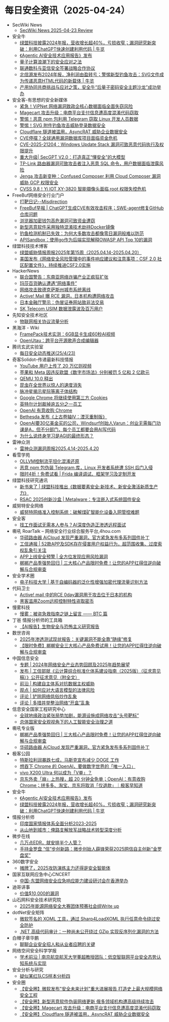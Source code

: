# 每日安全资讯（2025-04-24）

- SecWiki News
  - [SecWiki News 2025-04-23 Review](http://www.sec-wiki.com/?2025-04-23)
- 安全牛
  - [绿盟科技披露2024年报，营收增长超40%，亏损收窄；漏洞研究新突破：利用ChatGPT快速创建利用代码 | 牛览](https://www.aqniu.com/homenews/108985.html)
  - [《Agentic AI安全技术应用报告》发布](https://www.aqniu.com/homenews/108984.html)
  - [量子计算浪潮下的安全应对之法](https://www.aqniu.com/vendor/108982.html)
  - [联通数科与亚信安全签署战略合作协议](https://www.aqniu.com/vendor/108979.html)
  - [北信源发布2024年报，净利润由盈转亏；警惕新型钓鱼攻击：SVG文件成为传递恶意HTML代码的新载体 | 牛览](https://www.aqniu.com/homenews/108967.html)
  - [产用协同共商挑战与应对之策，安全牛“后量子密码安全主题沙龙”成功举办](https://www.aqniu.com/homenews/108966.html)
- 安全客-有思想的安全新媒体
  - [紧急！ViPNet 网络漏洞致政企核心数据面临全面失窃风险](https://www.anquanke.com/post/id/306829)
  - [Magecart 攻击升级：电商平台支付信息遭高度混淆代码窃取](https://www.anquanke.com/post/id/306827)
  - [警惕！恶意 npm 包利用 Telegram 窃取 Linux 开发人员数据](https://www.anquanke.com/post/id/306824)
  - [警惕！SVG 附件钓鱼攻击威胁登录数据安全](https://www.anquanke.com/post/id/306821)
  - [Cloudflare 隧道被滥用，AsyncRAT 威胁企业数据安全](https://www.anquanke.com/post/id/306818)
  - [CVE停摆？全球通用漏洞数据库项目面临资金危机](https://www.anquanke.com/post/id/306813)
  - [CVE-2025-21204：Windows Update Stack 漏洞可致恶意代码执行及权限提升](https://www.anquanke.com/post/id/306808)
  - [重大升级| SecGPT V2.0：打造真正“懂安全”的大模型](https://www.anquanke.com/post/id/306612)
  - [TP-Link 路由器漏洞可致攻击者注入恶意 SQL 命令，用户数据面临泄露风险](https://www.anquanke.com/post/id/306795)
  - [Jenga 攻击新变种：Confused Composer 利用 Cloud Composer 漏洞威胁 GCP 权限安全](https://www.anquanke.com/post/id/306790)
  - [CVSS 9.8！Yi IOT XY-3820 智能摄像头面临 root 权限失控危机](https://www.anquanke.com/post/id/306787)
- FreeBuf网络安全行业门户
  - [打靶日记--Misdirection](https://www.freebuf.com/articles/web/428500.html)
  - [FreeBuf早报 | ChatGPT生成CVE有效攻击程序；SWE-agent修复GitHub仓库问题](https://www.freebuf.com/news/428451.html)
  - [浏览器加密钱包高危漏洞可致资金遭窃](https://www.freebuf.com/articles/web/428512.html)
  - [新型恶意软件采用独特混淆技术劫持Docker镜像](https://www.freebuf.com/articles/428513.html)
  - [钓鱼检测机制已失效：为何大多数攻击都像零日漏洞般难以防范](https://www.freebuf.com/articles/web/428525.html)
  - [APISandbox：使用go作为后端实现解释OWASP API Top 10的漏洞](https://www.freebuf.com/articles/web/428164.html)
- 绿盟科技技术博客
  - [绿盟威胁情报周报2025年第15周（2025.04.14-2025.04.20）](https://blog.nsfocus.net/2025-04-14-2025-04-20/)
  - [美国发布《网络安全风险管理中的事件响应建议和注意事项：CSF 2.0 社区配置文件》，持续推进CSF2.0实施](https://blog.nsfocus.net/1-3/)
- HackerNews
  - [联合国警告：东南亚网络诈骗产业正疯狂扩张](https://hackernews.cc/archives/58466)
  - [玛莎百货确认遭遇“网络事件”](https://hackernews.cc/archives/58460)
  - [网络攻击致德克萨斯州城市系统离线](https://hackernews.cc/archives/58456)
  - [Active! Mail 曝 RCE 漏洞，日本机构遭网络攻击](https://hackernews.cc/archives/58454)
  - [日本金融厅警示：伪冒证券网站致非法交易](https://hackernews.cc/archives/58451)
  - [SK Telecom USIM 数据泄露波及百万用户](https://hackernews.cc/archives/58449)
- 先知安全技术社区
  - [物联网相关协议流量分析](https://xz.aliyun.com/news/17853)
- 黑海洋 - Wiki
  - [FramePack技术实测：6GB显卡生成60秒AI视频](https://blog.upx8.com/4768)
  - [OpenUtau：跨平台开源歌声合成编辑器](https://blog.upx8.com/4767)
- 腾讯玄武实验室
  - [每日安全动态推送(25/4/23)](https://mp.weixin.qq.com/s?__biz=MzA5NDYyNDI0MA==&mid=2651960078&idx=1&sn=69f56ca09a89b1b8196364b4f8d74e26&subscene=0)
- 奇客Solidot–传递最新科技情报
  - [YouTube 用户上传了 20 万亿则视频](https://www.solidot.org/story?sid=81130)
  - [苹果和 Meta 因违反欧盟《数字市场法》分别被罚 5 亿和 2 亿欧元](https://www.solidot.org/story?sid=81129)
  - [QEMU 10.0 释出](https://www.solidot.org/story?sid=81128)
  - [昆虫在全世界以惊人的速度消失](https://www.solidot.org/story?sid=81127)
  - [脉冲星揭示星际等离子体结构](https://www.solidot.org/story?sid=81126)
  - [Google Chrome 将继续使用第三方 Cookies](https://www.solidot.org/story?sid=81125)
  - [英特尔计划裁掉逾五分之一员工](https://www.solidot.org/story?sid=81124)
  - [OpenAI 有意收购 Chrome](https://www.solidot.org/story?sid=81123)
  - [Bethesda 发布《上古卷轴IV：湮灭重制版》](https://www.solidot.org/story?sid=81122)
  - [OpenAI要30亿美金买的公司，Windsurf创始人Varun：创业无需每门功课是A，但不分部门，每个员工都要会用AI写代码](https://www.solidot.org/story?sid=81121)
  - [为什么说终身学习是AGI的最终形态？](https://www.solidot.org/story?sid=81120)
- 雷神众测
  - [雷神众测漏洞周报2025.4.14-2025.4.20](https://mp.weixin.qq.com/s?__biz=MzI0NzEwOTM0MA==&mid=2652503376&idx=1&sn=af71b83f1e0b1cb7bfc91a17bd900c37&subscene=0)
- 看雪学苑
  - [OLLVM控制流平坦化混淆还原](https://mp.weixin.qq.com/s?__biz=MjM5NTc2MDYxMw==&mid=2458592907&idx=1&sn=2805080d4f29005fc15c402b8066e702&subscene=0)
  - [恶意 npm 包伪装 Telegram 库，Linux 开发者系统遭 SSH 后门入侵](https://mp.weixin.qq.com/s?__biz=MjM5NTc2MDYxMw==&mid=2458592907&idx=2&sn=dcd2a844602235d41ba73fd37b8702e9&subscene=0)
  - [限时4折！免费试看 | Frida 编译调试、框架学习及定制开发](https://mp.weixin.qq.com/s?__biz=MjM5NTc2MDYxMw==&mid=2458592907&idx=3&sn=4f24a6ad4550193808c2cc986c8e9469&subscene=0)
- 绿盟科技研究通讯
  - [新书来了 | 绿盟科技推出《数据要素安全:新技术、新安全激活新质生产力》](https://mp.weixin.qq.com/s?__biz=MzIyODYzNTU2OA==&mid=2247498757&idx=1&sn=8903b1d1b63c6b2d5816df970c223d7f&subscene=0)
  - [RSAC 2025创新沙盒 | Metalware：专注嵌入式系统固件安全](https://mp.weixin.qq.com/s?__biz=MzIyODYzNTU2OA==&mid=2247498757&idx=2&sn=d7e9de78c1ec9e43a3ae3002041b764d&subscene=0)
- 威努特安全网络
  - [威努特网络准入控制系统：破解煤矿智能化设备入网管控难题​](https://mp.weixin.qq.com/s?__biz=MzAwNTgyODU3NQ==&mid=2651132483&idx=1&sn=9c7c3534a5580a7e742797c6f8c68edd&subscene=0)
- 安全客
  - [找工作面试无需本人参与？AI深度伪造正渗透远程面试](https://mp.weixin.qq.com/s?__biz=MzA5ODA0NDE2MA==&mid=2649788492&idx=1&sn=5ccce7e5c0e89b9aaa69ff392ea11fbd&subscene=0)
- 嘶吼 RoarTalk – 网络安全行业综合服务平台,4hou.com
  - [华硕路由器 AiCloud 发现严重漏洞，官方紧急发布多系列固件补丁](https://www.4hou.com/posts/l0NM)
  - [工信通报 | 52款APP及SDK存在侵害用户权益行为，超范围收集、过度索权乱象引关注](https://www.4hou.com/posts/rpnp)
  - [APP上线安全预警 | 全方位发现应用风险漏洞](https://www.4hou.com/posts/gyNG)
  - [梆梆产品季强势回归 | 三大核心产品限时免费！让您的APP扛得住逆向破解与合规审查](https://www.4hou.com/posts/qomp)
- 安全学术圈
  - [电子科技大学 | 基于自编码器的泛化性增强加密代理流量识别方法](https://mp.weixin.qq.com/s?__biz=MzU5MTM5MTQ2MA==&mid=2247492058&idx=1&sn=22aeb3c5d182343900856347a497ea4d&subscene=0)
- 代码卫士
  - [Active! mail 中的RCE 0day漏洞用于攻击位于日本的机构](https://mp.weixin.qq.com/s?__biz=MzI2NTg4OTc5Nw==&mid=2247522834&idx=1&sn=0a385b06e817fa2780f705f50351603e&subscene=0)
  - [黑客滥用Zoom远程控制特性盗取密币](https://mp.weixin.qq.com/s?__biz=MzI2NTg4OTc5Nw==&mid=2247522834&idx=2&sn=45d71524957ea78c0fdafa0a1236e4bc&subscene=0)
- 慢雾科技
  - [慢雾：被盗急救指南之链上留言 —— BTC 篇](https://mp.weixin.qq.com/s?__biz=MzU4ODQ3NTM2OA==&mid=2247501897&idx=1&sn=2cb16f9234e1483af0c175f7caac2ff6&subscene=0)
- 丁爸 情报分析师的工具箱
  - [【AI报告】生物安全与恐怖主义研究报告](https://mp.weixin.qq.com/s?__biz=MzI2MTE0NTE3Mw==&mid=2651149798&idx=1&sn=de51e337146f0f9aee61e61611590220&subscene=0)
- 数世咨询
  - [2025年渗透测试现状报告：关键漏洞不能全靠“随缘”修复](https://mp.weixin.qq.com/s?__biz=MzkxNzA3MTgyNg==&mid=2247538573&idx=1&sn=feace6e44af6ca3cabc1d03c46ba84f3&subscene=0)
  - [【限时免费】梆梆安全三大核心产品免费试用！让您的APP扛得住逆向破解与合规审查](https://mp.weixin.qq.com/s?__biz=MzkxNzA3MTgyNg==&mid=2247538573&idx=2&sn=d8706ffc1e592de29b43dadb7e1723a1&subscene=0)
- 中国信息安全
  - [专题 | 2024年网络安全产业态势回顾及2025年趋势展望](https://mp.weixin.qq.com/s?__biz=MzA5MzE5MDAzOA==&mid=2664241212&idx=1&sn=1e7d88b09fba9a3e7c3bbe6adca4e8a1&subscene=0)
  - [发布 | 工信部就《云计算综合标准化体系建设指南（2025版）（征求意见稿）》公开征求意见（附全文）](https://mp.weixin.qq.com/s?__biz=MzA5MzE5MDAzOA==&mid=2664241212&idx=2&sn=55c6066bdec47d65835f5aa2cc713bd1&subscene=0)
  - [前沿 | 构建自主体系对抗数据主权威胁](https://mp.weixin.qq.com/s?__biz=MzA5MzE5MDAzOA==&mid=2664241212&idx=3&sn=b6de6a2a07dcf033f3137e32c81d8a92&subscene=0)
  - [观点 | 如何应对大语言模型的法律风险](https://mp.weixin.qq.com/s?__biz=MzA5MzE5MDAzOA==&mid=2664241212&idx=4&sn=af6ca09d7e917cd946b5dedbbe447672&subscene=0)
  - [评论 | 铲除网络低俗炒作乱象](https://mp.weixin.qq.com/s?__biz=MzA5MzE5MDAzOA==&mid=2664241212&idx=5&sn=9f887f04425a6a0c68c42b891bec7c6c&subscene=0)
  - [评论 | 多措并举整治网络“开盒”乱象](https://mp.weixin.qq.com/s?__biz=MzA5MzE5MDAzOA==&mid=2664241212&idx=6&sn=c70077115bbc223612e94904ea4e1fe6&subscene=0)
- 信息安全国家工程研究中心
  - [全球地缘政治紧张局势加剧，能源设施成网络攻击“头号靶标”](https://mp.weixin.qq.com/s?__biz=MzU5OTQ0NzY3Ng==&mid=2247499414&idx=1&sn=9cd4143f989b09b7fb967cff675c19c3&subscene=0)
  - [总体国家安全观视角下的人工智能安全治理之道](https://mp.weixin.qq.com/s?__biz=MzU5OTQ0NzY3Ng==&mid=2247499414&idx=2&sn=170c735ae85b7a177888aa18be172a20&subscene=0)
- 嘶吼专业版
  - [梆梆产品季强势回归 | 三大核心产品限时免费！让您的APP扛得住逆向破解与合规审查](https://mp.weixin.qq.com/s?__biz=MzI0MDY1MDU4MQ==&mid=2247582095&idx=1&sn=d19ba8fef0c7b139e9a5475d8fbe7f67&subscene=0)
  - [华硕路由器 AiCloud 发现严重漏洞，官方紧急发布多系列固件补丁](https://mp.weixin.qq.com/s?__biz=MzI0MDY1MDU4MQ==&mid=2247582095&idx=2&sn=4fda6a44b68c7b6d9de0aa5841ad3a86&subscene=0)
- 极客公园
  - [特斯拉利润暴跌七成，马斯克宣布减少 DOGE 工作](https://mp.weixin.qq.com/s?__biz=MTMwNDMwODQ0MQ==&mid=2653078082&idx=1&sn=3f13a94ea77434fc23d8efdc31bf59a4&subscene=0)
  - [想吞下 Chrome 的 OpenAI，要做数字世界的「唯一入口」](https://mp.weixin.qq.com/s?__biz=MTMwNDMwODQ0MQ==&mid=2653078071&idx=1&sn=9472c6436d4dc81b5f6ada21f6025353&subscene=0)
  - [vivo X200 Ultra  何以成为「V单」？](https://mp.weixin.qq.com/s?__biz=MTMwNDMwODQ0MQ==&mid=2653078071&idx=2&sn=df61cebc4fb11d9ef9e5e150c488d4b0&subscene=0)
  - [京东外卖「崩」上热搜，超 20 分钟全免单；OpenAI：有意收购 Chrome；拼多多、淘宝、京东将取消「仅退款」｜极客早知道](https://mp.weixin.qq.com/s?__biz=MTMwNDMwODQ0MQ==&mid=2653078060&idx=1&sn=b49a31cea46daa9fc9606358250e2aab&subscene=0)
- 安全牛
  - [《Agentic AI安全技术应用报告》发布](https://mp.weixin.qq.com/s?__biz=MjM5Njc3NjM4MA==&mid=2651136360&idx=1&sn=e44a0c91cd7986c73bcef0e3ed7d9177&subscene=0)
  - [绿盟科技披露2024年报，营收增长超40%，亏损收窄；漏洞研究新突破：利用ChatGPT快速创建利用代码 | 牛览](https://mp.weixin.qq.com/s?__biz=MjM5Njc3NjM4MA==&mid=2651136360&idx=2&sn=23e0c9d218254d5ca3376887416cd450&subscene=0)
- 情报分析师
  - [印度国家情报体系全面分析2023-2025](https://mp.weixin.qq.com/s?__biz=MzA3Mjc1MTkwOA==&mid=2650560771&idx=1&sn=783123c08fb90b36fc3305a78512a0ce&subscene=0)
  - [从山地到城市：俾路支解放军战略战术转型深度分析](https://mp.weixin.qq.com/s?__biz=MzA3Mjc1MTkwOA==&mid=2650560771&idx=2&sn=cdb2e135cb6b06bdfe24bdc5a43b0f44&subscene=0)
- 微步在线
  - [几万点EDR，就安排半个人管？](https://mp.weixin.qq.com/s?__biz=MzI5NjA0NjI5MQ==&mid=2650183627&idx=1&sn=d707f6b263a76f7a6be2866a38809d1d&subscene=0)
  - [手持金罗盘 “信”步创新路：微步创始人薛锋荣获2025网信自主创新“金罗盘奖”](https://mp.weixin.qq.com/s?__biz=MzI5NjA0NjI5MQ==&mid=2650183627&idx=2&sn=0d864f91a11d19e162dd8a7aebb8c9a8&subscene=0)
- 360数字安全
  - [摊牌了，2025攻防演练主力还得是安全智能体](https://mp.weixin.qq.com/s?__biz=MzA4MTg0MDQ4Nw==&mid=2247580365&idx=1&sn=a4994d4cd59e727f357282d07937cb4b&subscene=0)
- 国家互联网应急中心CNCERT
  - [中国-东盟网络安全应急响应能力建设研讨会在香港举办](https://mp.weixin.qq.com/s?__biz=MzIwNDk0MDgxMw==&mid=2247499782&idx=1&sn=ea386d7bdc8bfafcd2091d350d282491&subscene=0)
- 迪哥讲事
  - [价值$10,000的漏洞](https://mp.weixin.qq.com/s?__biz=MzIzMTIzNTM0MA==&mid=2247497479&idx=1&sn=563bdc63916a36d8a14b7e3836cb555e&subscene=0)
- 山石网科安全技术研究院
  - [2025年能源网络安全大赛团体预赛社会组Write up](https://mp.weixin.qq.com/s?__biz=MzUzMDUxNTE1Mw==&mid=2247511771&idx=1&sn=197d1a8b4a40ef288ed6c76479907352&subscene=0)
- dotNet安全矩阵
  - [微软签名的 XOML 工具，通过 Sharp4LoadXOML 执行任意命令绕过安全防护](https://mp.weixin.qq.com/s?__biz=MzUyOTc3NTQ5MA==&mid=2247499514&idx=1&sn=03337be33f81ad0b3ac157ad845a54d5&subscene=0)
  - [.NET 高级代码审计：一种尚未公开绕过 GZip 实现反序列化漏洞的方法](https://mp.weixin.qq.com/s?__biz=MzUyOTc3NTQ5MA==&mid=2247499514&idx=3&sn=baac142c545258ae85b3b3b5a07543d6&subscene=0)
- 白帽子章华鹏
  - [聊聊企业安全招人和从业者应聘的关键](https://mp.weixin.qq.com/s?__biz=MzIyOTAxOTYwMw==&mid=2650237146&idx=1&sn=ff4ee3f6fa87da1af69e3a417ec78d5d&subscene=0)
- 网络空间安全科学学报
  - [学术前沿 | 南京航空航天大学董超教授团队：低空智联网平台安全态势认知系统与实现](https://mp.weixin.qq.com/s?__biz=MzI0NjU2NDMwNQ==&mid=2247505517&idx=1&sn=c95593fc36b718468c3fb9dff9ac37e1&subscene=0)
- 安全分析与研究
  - [疑似某红队CS样本分析四](https://mp.weixin.qq.com/s?__biz=MzA4ODEyODA3MQ==&mid=2247491682&idx=1&sn=c2109869f887889055284a5e2c9cc2da&subscene=0)
- 安全圈
  - [【安全圈】微软发布"安全未来计划"重大进展报告 打造史上最大规模网络安全工程](https://mp.weixin.qq.com/s?__biz=MzIzMzE4NDU1OQ==&mid=2652069244&idx=1&sn=615044fbb38f999256edb898597d681f&subscene=0)
  - [【安全圈】新型恶意软件伪装网络更新 俄多领域机构遭高级持续攻击](https://mp.weixin.qq.com/s?__biz=MzIzMzE4NDU1OQ==&mid=2652069244&idx=2&sn=7f0fc1dab6c51c3fd7a4de79865a35db&subscene=0)
  - [【安全圈】Magecart 攻击升级：电商平台支付信息遭高度混淆代码窃取](https://mp.weixin.qq.com/s?__biz=MzIzMzE4NDU1OQ==&mid=2652069244&idx=3&sn=1fc1514053cd5ce2a15659ee631fd310&subscene=0)
  - [【安全圈】Cloudflare 隧道被滥用，AsyncRAT 威胁企业数据安全](https://mp.weixin.qq.com/s?__biz=MzIzMzE4NDU1OQ==&mid=2652069244&idx=4&sn=130f7e0337c4e69cb96d0aacb7754fbd&subscene=0)
